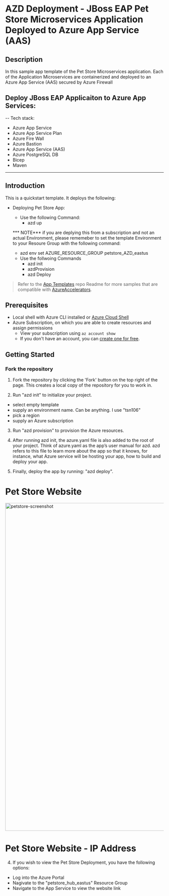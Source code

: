 # AZD Deployment - JBoss EAP Pet Store Microservices Application Deployed to Azure App Service (AAS) 
## Description 
In this sample app template of the Pet Store Microservices application. Each of the Application Microservices are containerized and deployed to an Azure App Service (AAS) secured by Azure Firewall

## Deploy JBoss EAP Applicaiton to Azure App Services:

--
Tech stack:

- Azure App Service
- Azure App Service Plan
- Azure Fire Wall
- Azure Bastion
- Azure App Service (AAS)
- Azure PostgreSQL DB
- Bicep
- Maven

---

## Introduction

This is a quickstart template. It deploys the following:

* Deploying Pet Store App:
  * Use the following Command:
    - azd up 

  *** NOTE*** if you are deplying this from a subscription and not an actual Environment, please rememeber to set the template Environment to your Resoure Group with the following command:
  
    - azd env set AZURE_RESOURCE_GROUP petstore_AZD_eastus

  * Use the follwoing Commands
    - azd init
    - azdProvision
    - azd  Deploy

> Refer to the [App Templates](https://github.com/microsoft/App-Templates) repo Readme for more samples that are compatible with [AzureAccelerators](https://github.com/Azure/azure-dev/).

## Prerequisites
- Local shell with Azure CLI installed or [Azure Cloud Shell](https://ms.portal.azure.com/#cloudshell/)
- Azure Subscription, on which you are able to create resources and assign permissions
  - View your subscription using ```az account show``` 
  - If you don't have an account, you can [create one for free](https://azure.microsoft.com/free).  

## Getting Started
### Fork the repository

1.  Fork the repository by clicking the 'Fork' button on the top right of the page.
This creates a local copy of the repository for you to work in. 

2.  Run "azd init" to initialize your project. 
  - select empty template
  - supply an environment name. Can be anything. I use "tsn106"
  - pick a region
  - supply an Azure subscription

3. Run "azd provision" to provision the Azure resources.  
  
4. After running azd init, the azure.yaml file is also added to the root of your project. Think of azure.yaml as the app’s user manual for azd. azd refers to this file to learn more about the app so that it knows, for instance, what Azure service will be hosting your app, how to build and deploy your app.

5. Finally, deploy the app by running: "azd deploy".
 
# Pet Store Website

<img width="1042" alt="petstore-screenshot" src="https://github.com/MikeTB-Microsoft/App_Template_JBoss_EAP_on_AppService/blob/main/src/jbossappser-construction/images/petstore02.png">


# Pet Store Website - IP Address 

4. If you wish to view the Pet Store Deployment, you have the following options:

- Log into the Azure Portal
- Nagivate to the "petstore_hub_eastus" Resource Group
- Navigate to the App Service to view the website link
